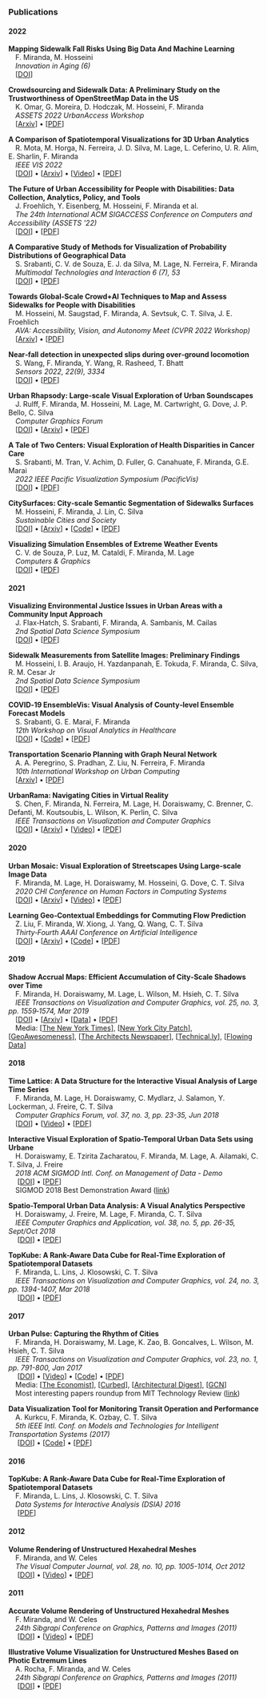 ### Publications

#### 2022

**Mapping Sidewalk Fall Risks Using Big Data And Machine Learning**<br>
&emsp;F. Miranda, M. Hosseini<br>
&emsp;*Innovation in Aging (6)*<br>
&emsp;[[DOI](https://doi.org/10.1093/geroni/igac059.1104)]

**Crowdsourcing and Sidewalk Data: A Preliminary Study on the Trustworthiness of OpenStreetMap Data in the US**<br>
&emsp;K. Omar, G. Moreira, D. Hodczak, M. Hosseini, F. Miranda<br>
&emsp;*ASSETS 2022 UrbanAccess Workshop*<br>
&emsp;[[Arxiv](https://arxiv.org/abs/2210.02350)] &#x2022;
[[PDF](pdfs/OSM_trustworthiness_2022.pdf)]

**A Comparison of Spatiotemporal Visualizations for 3D Urban Analytics**<br>
&emsp;R. Mota, M. Horga, N. Ferreira, J. D. Silva, M. Lage, L. Ceferino, U. R. Alim, E. Sharlin, F. Miranda<br>
&emsp;*IEEE VIS 2022*<br>
&emsp;[[DOI](https://doi.org/10.48550/arXiv.2208.05370)] &#x2022; 
[[Arxiv](https://arxiv.org/abs/2208.05370)] &#x2022;
[[Video](https://youtu.be/3TBx-njP_sU)] &#x2022;
[[PDF](pdfs/3D_urban_vis_Vis2022.pdf)]

**The Future of Urban Accessibility for People with Disabilities: Data Collection, Analytics, Policy, and Tools**<br>
&emsp;J. Froehlich, Y. Eisenberg, M. Hosseini, F. Miranda et al.<br>
&emsp;*The 24th International ACM SIGACCESS Conference on Computers and Accessibility (ASSETS '22)*<br>
&emsp;[[DOI](https://dl.acm.org/doi/abs/10.1145/3517428.3550402)] &#x2022;
[[PDF](pdfs/future_sigaccess_2022.pdf)]

**A Comparative Study of Methods for Visualization of Probability Distributions of Geographical Data**<br>
&emsp;S. Srabanti, C. V. de Souza, E. J. da Silva, M. Lage, N. Ferreira, F. Miranda<br>
&emsp;*Multimodal Technologies and Interaction 6 (7), 53*<br>
&emsp;[[DOI](https://doi.org/10.3390/mti6070053)] &#x2022;
[[PDF](pdfs/spatial_uncertainty_2022.pdf)]

**Towards Global‑Scale Crowd+AI Techniques to Map and Assess Sidewalks for People with Disabilities**<br>
&emsp;M. Hosseini, M. Saugstad, F. Miranda, A. Sevtsuk, C. T. Silva, J. E. Froehlich<br>
&emsp;*AVA: Accessibility, Vision, and Autonomy Meet (CVPR 2022 Workshop)*<br>
&emsp;[[Arxiv](https://arxiv.org/abs/2206.13677)] &#x2022;
[[PDF](pdfs/towards_globalcrowdai_2022.pdf)]

**Near‑fall detection in unexpected slips during over‑ground locomotion**<br>
&emsp;S. Wang, F. Miranda, Y. Wang, R. Rasheed, T. Bhatt<br>
&emsp;*Sensors 2022, 22(9), 3334*<br>
&emsp;[[DOI](https://doi.org/10.3390/s22093334)] &#x2022;
[[PDF](pdfs/sensors-22-03334-v3.pdf)]

**Urban Rhapsody: Large‑scale Visual Exploration of Urban Soundscapes**<br>
&emsp;J. Rulff, F. Miranda, M. Hosseini, M. Lage, M. Cartwright, G. Dove, J. P. Bello, C. Silva<br>
&emsp;*Computer Graphics Forum*<br>
&emsp;[[DOI](https://doi.org/10.1111/cgf.14534)] &#x2022; 
[[Arxiv](https://arxiv.org/abs/2205.13064)] &#x2022;
[[PDF](pdfs/urban_rhapsody_2022.pdf)]

**A Tale of Two Centers: Visual Exploration of Health Disparities in Cancer Care**<br>
&emsp;S. Srabanti, M. Tran, V. Achim, D. Fuller, G. Canahuate, F. Miranda, G.E. Marai<br>
&emsp;*2022 IEEE Pacific Visualization Symposium (PacificVis)*<br>
&emsp;[[DOI](https://doi.org/10.1109/pacificvis53943.2022.00019)] &#x2022;
[[PDF](pdfs/tale_two_cities_2022.pdf)]

**CitySurfaces: City‑scale Semantic Segmentation of Sidewalks Surfaces**<br>
&emsp;M. Hosseini, F. Miranda, J. Lin, C. Silva<br>
&emsp;*Sustainable Cities and Society*<br>
&emsp;[[DOI](https://dx.doi.org/10.1016/j.scs.2021.103630)] &#x2022; 
[[Arxiv](https://arxiv.org/abs/2201.02260)] &#x2022; 
[[Code](https://github.com/VIDA-NYU/city-surfaces)] &#x2022;
[[PDF](pdfs/citysurfaces_2022.pdf)]

**Visualizing Simulation Ensembles of Extreme Weather Events**<br>
&emsp;C. V. de Souza, P. Luz, M. Cataldi, F. Miranda, M. Lage<br>
&emsp;*Computers & Graphics*<br>
&emsp;[[DOI](https://doi.org/10.1016/j.cag.2022.01.007)] &#x2022;
[[PDF](pdfs/x-weather_2022.pdf)]

#### 2021

**Visualizing Environmental Justice Issues in Urban Areas with a Community Input Approach**<br>
&emsp;J. Flax‑Hatch, S. Srabanti, F. Miranda, A. Sambanis, M. Cailas<br>
&emsp;*2nd Spatial Data Science Symposium*<br>
&emsp;[[DOI](https://doi.org/10.25436/E2Z30J)] &#x2022;
[[PDF](env-justice-sdss/env-justice-sdss.pdf)]

**Sidewalk Measurements from Satellite Images: Preliminary Findings**<br>
&emsp;M. Hosseini, I. B. Araujo, H. Yazdanpanah, E. Tokuda, F. Miranda, C. Silva, R. M. Cesar Jr<br>
&emsp;*2nd Spatial Data Science Symposium*<br>
&emsp;[[DOI](https://doi.org/10.25436/E2QG6F)] &#x2022;
[[PDF](sidewalk-sdss/sidewalk_measurements.pdf)]

**COVID‑19 EnsembleVis: Visual Analysis of County‑level Ensemble Forecast Models**<br>
&emsp;S. Srabanti, G. E. Marai, F. Miranda<br>
&emsp;*12th Workshop on Visual Analytics in Healthcare*<br>
&emsp;[[DOI](https://doi.org/10.1109/VAHC53616.2021.00005)] &#x2022; 
[[Code](https://github.com/uic-evl/covid-19-ensemblevis)] &#x2022;
[[PDF](covid-19-vahc/covid_ensemble.pdf)]

**Transportation Scenario Planning with Graph Neural Network**<br>
&emsp;A. A. Peregrino, S. Pradhan, Z. Liu, N. Ferreira, F. Miranda<br>
&emsp;*10th International Workshop on Urban Computing*<br>
&emsp;[[Arxiv](https://arxiv.org/abs/2110.13202)] &#x2022;
[[PDF](gmel-urbcomp/scenario_planning_gmel.pdf)]

**UrbanRama: Navigating Cities in Virtual Reality**<br>
&emsp;S. Chen, F. Miranda, N. Ferreira, M. Lage, H. Doraiswamy, C. Brenner, C. Defanti, M. Koutsoubis, L. Wilson, K. Perlin, C. Silva<br>
&emsp;*IEEE Transactions on Visualization and Computer Graphics*<br>
&emsp;[[DOI](https://doi.org/10.1109/TVCG.2021.3099012)] &#x2022; 
[[Arxiv](https://arxiv.org/abs/2112.06082)] &#x2022; 
[[Video](https://www.youtube.com/watch?v=M8BFZnxq-Qg)] &#x2022;
[[PDF](urbanrama/urbanrama.pdf)]

#### 2020

**Urban Mosaic: Visual Exploration of Streetscapes Using Large‑scale Image Data**<br>
&emsp;F. Miranda, M. Lage, H. Doraiswamy, M. Hosseini, G. Dove, C. T. Silva<br>
&emsp;*2020 CHI Conference on Human Factors in Computing Systems*<br>
&emsp;[[DOI](https://doi.org/10.1145/3313831.3376399)] &#x2022; 
[[Arxiv](https://arxiv.org/abs/2008.13321)] &#x2022;
[[Video](https://www.youtube.com/watch?v=Nrhk7lb3GUo)] &#x2022;
[[PDF](urban-mosaic/chi-2020-urban-mosaic.pdf)]

**Learning Geo‑Contextual Embeddings for Commuting Flow Prediction**<br>
&emsp;Z. Liu, F. Miranda, W. Xiong, J. Yang, Q. Wang, C. T. Silva<br>
&emsp;*Thirty‑Fourth AAAI Conference on Artificial Intelligence*<br>
&emsp;[[DOI](https://doi.org/10.1609/aaai.v34i01.5425)] &#x2022; 
[[Arxiv](https://arxiv.org/abs/2005.01690)] &#x2022; 
[[Code](https://github.com/jackmiemie/GMEL)] &#x2022;
[[PDF](gmel/aaai-2020-gmel.pdf)]

#### 2019

**Shadow Accrual Maps: Efficient Accumulation of City‑Scale Shadows over Time**<br>
&emsp;F. Miranda, H. Doraiswamy, M. Lage, L. Wilson, M. Hsieh, C. T. Silva<br>
&emsp;*IEEE Transactions on Visualization and Computer Graphics, vol. 25, no. 3, pp. 1559‑1574, Mar 2019*<br>
&emsp;[[DOI](https://doi.org/10.1109/TVCG.2018.2802945)] &#x2022; 
[[Arxiv](https://arxiv.org/abs/1907.04435)] &#x2022; 
[[Data](https://github.com/ViDA-NYU/shadow-accrual-maps/)] &#x2022;
[[PDF](shadow-accrual-maps/tvcg-2018-shadowaccrualmaps.pdf)]<br>
&emsp;Media: [[The New York Times](https://www.nytimes.com/interactive/2016/12/21/upshot/Mapping-the-Shadows-of-New-York-City.html)], [[New York City Patch](https://patch.com/new-york/new-york-city/nyc-shadow-map-how-much-shade-cast-your-street-city-buildings)], [[GeoAwesomeness](http://geoawesomeness.com/amazing-map-shows-shadows-new-york-city/)], [[The Architects Newspaper](https://archpaper.com/2016/12/new-york-city-shadow-map/)], [[Technical.ly](https://technical.ly/brooklyn/2016/12/23/building-shadow-map-new-york-times/)], [[Flowing Data](https://flowingdata.com/2016/12/22/map-of-new-york-city-shadows/)]


#### 2018

**Time Lattice: A Data Structure for the Interactive Visual Analysis of Large Time Series**<br>
&emsp;F. Miranda, M. Lage, H. Doraiswamy, C. Mydlarz, J. Salamon, Y. Lockerman, J. Freire, C. T. Silva<br>
&emsp;*Computer Graphics Forum, vol. 37, no. 3, pp. 23-35, Jun 2018*<br>
&emsp;[[DOI](https://doi.org/10.1111/cgf.13398)] &#x2022; 
[[Video](https://www.youtube.com/watch?v=BLRZUQgvMCE)] &#x2022;
[[PDF](time-lattice/cgf-2018-time-lattice.pdf)]

**Interactive Visual Exploration of Spatio-Temporal Urban Data Sets using Urbane**<br>
&emsp;H. Doraiswamy, E. Tzirita Zacharatou, F. Miranda, M. Lage, A. Ailamaki, C. T. Silva, J. Freire<br>
&emsp;*2018 ACM SIGMOD Intl. Conf. on Management of Data - Demo*<br>
&emsp; [[DOI](https://doi.org/10.1145/3183713.3193559)] &#x2022;
[[PDF](raster-join-demo/sigmod-2018-demo-raster-join.pdf)]<br>
&emsp;SIGMOD 2018 Best Demonstration Award ([link](https://sigmod.org/sigmod-awards/sigmod-best-demonstration-award/))

**Spatio-Temporal Urban Data Analysis: A Visual Analytics Perspective**<br>
&emsp;H. Doraiswamy, J. Freire, M. Lage, F. Miranda, C. T. Silva<br>
&emsp;*IEEE Computer Graphics and Application, vol. 38, no. 5, pp. 26-35, Sept/Oct 2018*<br>
&emsp; [[DOI](https://doi.org/10.1109/MCG.2018.053491728)] &#x2022;
[[PDF](spatio-temporal/spatio-temporal.pdf)]

**TopKube:  A Rank-Aware Data Cube for Real-Time Exploration of Spatiotemporal Datasets**<br>
&emsp;F. Miranda, L. Lins, J. Klosowski, C. T. Silva<br>
&emsp;*IEEE Transactions on Visualization and Computer Graphics, vol. 24, no. 3, pp. 1394-1407, Mar 2018*<br>
&emsp; [[DOI](https://doi.org/10.1109/TVCG.2017.2671341)] &#x2022;
[[PDF](topkube/tvcg-2017-topkube.pdf)]

#### 2017

**Urban Pulse: Capturing the Rhythm of Cities**<br>
&emsp;F. Miranda, H. Doraiswamy, M. Lage, K. Zao, B. Goncalves, L. Wilson, M. Hsieh, C. T. Silva<br>
&emsp;*IEEE Transactions on Visualization and Computer Graphics, vol. 23, no. 1, pp. 791-800, Jan 2017*<br>
&emsp; [[DOI](https://dx.doi.org/10.1109/TVCG.2016.2598585)] &#x2022; 
[[Video](https://www.youtube.com/watch?v=J70-Ns0cFnQ)] &#x2022; 
[[Code](https://github.com/ViDA-NYU/urban-pulse)] &#x2022;
[[PDF](urban-pulse/tvcg-2017-urbanpulse.pdf)]<br>
&emsp;Media: [[The Economist](http://www.economist.com/news/science-and-technology/21709002-places-people-have-pulsesif-only-you-know-how-measure-them-listen)], [[Curbed](https://www.curbed.com/2017/9/22/16350214/urban-pulse-planning-design-cities-nyu)], [[Architectural Digest](https://www.architecturaldigest.com/story/urban-pulse-uses-social-media-data-to-show-cities-in-a-new-light)], [[GCN](https://gcn.com/blogs/emerging-tech/2017/11/urban-pulse.aspx)]<br>
&emsp;Most interesting papers roundup from MIT Technology Review ([link](https://www.technologyreview.com/s/602291/the-best-of-the-physics-arxiv-week-ending-september-3-2016/))

**Data Visualization Tool for Monitoring Transit Operation and Performance**<br>
&emsp;A. Kurkcu, F. Miranda, K. Ozbay, C. T. Silva<br>
&emsp;*5th IEEE Intl.  Conf.  on Models and Technologies for Intelligent Transportation Systems (2017)*<br>
&emsp; [[DOI](https://doi.org/10.1109/MTITS.2017.8005584)] &#x2022; 
[[Code](https://github.com/ViDA-NYU/BusExplorer)] &#x2022;
[[PDF](bus/mt-its-2017-bus.pdf)]

#### 2016

**TopKube:  A Rank-Aware Data Cube for Real-Time Exploration of Spatiotemporal Datasets**<br>
&emsp;F. Miranda, L. Lins, J. Klosowski, C. T. Silva<br>
&emsp;*Data Systems for Interactive Analysis (DSIA) 2016*<br>
&emsp; [[PDF](topkube-short/dsia-2016-topkube.pdf)]

#### 2012

**Volume Rendering of Unstructured Hexahedral Meshes**<br>
&emsp;F. Miranda, and W. Celes<br>
&emsp;*The Visual Computer Journal, vol. 28, no. 10, pp. 1005-1014, Oct 2012*<br>
&emsp; [[DOI](https://doi.org/10.1007/s00371-012-0742-8)] &#x2022; 
[[Video](https://www.youtube.com/watch?v=jamFvXPFTuw)] &#x2022;
[[PDF](unstructured-hexahedral/tvc-unstructured-hexahedral.pdf)]

#### 2011

**Accurate Volume Rendering of Unstructured Hexahedral Meshes**<br>
&emsp;F. Miranda, and W. Celes<br>
&emsp;*24th Sibgrapi Conference on Graphics, Patterns and Images (2011)*<br>
&emsp; [[DOI](https://doi.org/10.1109/SIBGRAPI.2011.3)] &#x2022; 
[[Video](https://www.youtube.com/watch?v=jamFvXPFTuw)] &#x2022;
[[PDF](pdfs/vv-accurate.pdf)]
	
**Illustrative Volume Visualization for Unstructured Meshes Based on Photic Extremum Lines**<br>
&emsp;A. Rocha, F. Miranda, and W. Celes<br>
&emsp;*24th Sibgrapi Conference on Graphics, Patterns and Images (2011)*<br>
&emsp; [[DOI](https://doi.org/10.1109/SIBGRAPI.2011.20)] &#x2022;
[[PDF](pdfs/vv-pel.pdf)]


